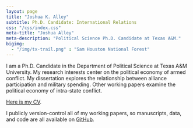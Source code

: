 ```yaml
---
layout: page
title: "Joshua K. Alley"
subtitle: Ph.D. Candidate: International Relations
css: "/css/index.css"
meta-title: "Joshua Alley"
meta-description: "Political Science Ph.D. Candidate at Texas A&M."
bigimg:
  - "/img/tx-trail.png" : "Sam Houston National Forest" 
---
```


I am a Ph.D. Candidate in the Department of Political Science at Texas A&M University.
My research interests center on the political economy of armed conflict.
My dissertation explores the relationship between alliance participation and military spending.
Other working papers examine the political economy of intra-state conflict.

[Here is my CV](CV.pdf).

I publicly version-control all of my working papers, so manuscripts, data, and code are all available on [GitHub](https://github.com/joshuaalley).
